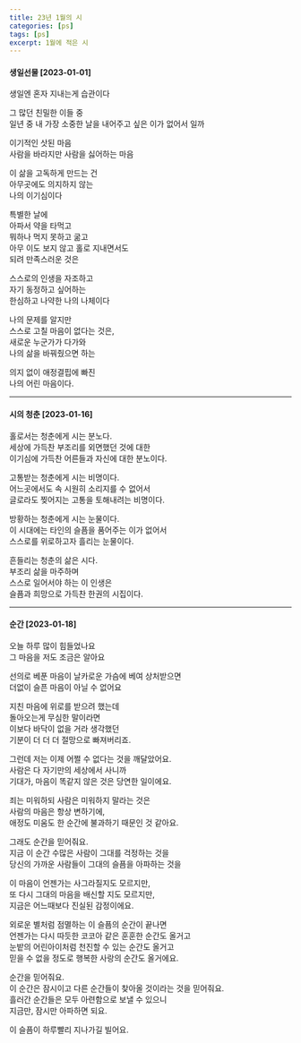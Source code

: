 ```yaml
---
title: 23년 1월의 시
categories: [ps]
tags: [ps]
excerpt: 1월에 적은 시
---
```

#### 생일선물 [2023-01-01]

생일엔 혼자 지내는게 습관이다   

그 많던 친밀한 이들 중  
일년 중 내 가장 소중한 날을 내어주고 싶은 이가 없어서 일까   

이기적인 삿된 마음  
사람을 바라지만 사람을 싫어하는 마음  

이 삶을 고독하게 만드는 건  
아무곳에도 의지하지 않는  
나의 이기심이다  

특별한 날에  
아파서 약을 타먹고  
뭐하나 먹지 못하고 굶고  
아무 이도 보지 않고 홀로 지내면서도  
되려 만족스러운 것은  
  
스스로의 인생을 자조하고  
자기 동정하고 싶어하는  
한심하고 나약한 나의 나체이다  

나의 문제를 알지만  
스스로 고칠 마음이 없다는 것은,  
새로운 누군가가 다가와  
나의 삶을 바꿔줬으면 하는 

의지 없이 애정결핍에 빠진  
나의 어린 마음이다.  

---

#### 시의 청춘 [2023-01-16]  
홀로서는 청춘에게 시는 분노다.  
세상에 가득찬 부조리를 외면했던 것에 대한   
이기심에 가득찬 어른들과 자신에 대한 분노이다.  

고통받는 청춘에게 시는 비명이다.  
어느곳에서도 속 시원히 소리지를 수 없어서  
글로라도 찢어지는 고통을 토해내려는 비명이다.  

방황하는 청춘에게 시는 눈물이다.  
이 시대에는 타인의 슬픔을 품어주는 이가 없어서  
스스로를 위로하고자 흘리는 눈물이다.  

흔들리는 청춘의 삶은 시다.  
부조리 삶을 마주하며  
스스로 일어서야 하는 이 인생은  
슬픔과 희망으로 가득찬 한권의 시집이다.  

---

#### 순간 [2023-01-18]

오늘 하루 많이 힘들었나요  
그 마음을 저도 조금은 알아요  

선의로 베푼 마음이
날카로운 가슴에 베여 상처받으면  
더없이 슬픈 마음이 아닐 수 없어요  

지친 마음에 위로를 받으려 했는데  
돌아오는게 무심한 말이라면  
이보다 바닥이 없을 거라 생각했던  
기분이 더 더 더 절망으로 빠져버리죠.  

그런데 저는 이제 어쩔 수 없다는 것을 깨달았어요.  
사람은 다 자기만의 세상에서 사니까  
기대가, 마음이 똑같지 않은 것은 당연한 일이에요.  

죄는 미워하되 사람은 미워하지 말라는 것은  
사람의 마음은 항상 변하기에,  
애정도 미움도 한 순간에 불과하기 때문인 것 같아요.  

그래도 순간을 믿어줘요.  
지금 이 순간 수많은 사람이 그대를 걱정하는 것을  
당신의 가까운 사람들이 그대의 슬픔을 아파하는 것을  

이 마음이 언젠가는 사그라질지도 모르지만,  
또 다시 그대의 마음을 배신할 지도 모르지만,  
지금은 어느때보다 진실된 감정이에요.  

외로운 별처럼 점멸하는 이 슬픔의 순간이 끝나면  
언젠가는 다시 따듯한 코코아 같은 훈훈한 순간도 올거고  
눈밭의 어린아이처럼 천진할 수 있는 순간도 올거고  
믿을 수 없을 정도로 행복한 사랑의 순간도 올거에요.  

순간을 믿어줘요.  
이 순간은 잠시이고 다른 순간들이 찾아올 것이라는 것을 믿어줘요.  
흘러간 순간들은 모두 아련함으로 보낼 수 있으니  
지금만, 잠시만 아파하면 되요.  

이 슬픔이 하루빨리 지나가길 빌어요.  
